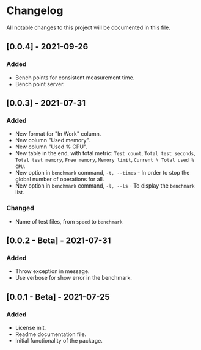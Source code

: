 # ChangelogAll notable changes to this project will be documented in this file.## [0.0.4] - 2021-09-26### Added- Bench points for consistent measurement time.- Bench point server.## [0.0.3] - 2021-07-31### Added- New format for "In Work" column.- New column "Used memory".- New column "Used % CPU".- New table in the end, with total metric:   `Test count`, `Total test seconds`, `Total test memory`, `Free memory`, `Memory limit`, `Current \ Total used % CPU`.- New option in `benchmark` command,   `-t, --times` - In order to stop the global number of operations for all.- New option in `benchmark` command,  `-l, --ls` - To display the `benchmark` list.### Changed- Name of test files, from `speed` to `benchmark`## [0.0.2 - Beta] - 2021-07-31### Added- Throw exception in message.- Use verbose for show error in the benchmark.## [0.0.1 - Beta] - 2021-07-25### Added- License mit.- Readme documentation file.- Initial functionality of the package.